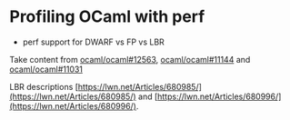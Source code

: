 # Profiling OCaml with perf

 * perf support for DWARF vs FP vs LBR

Take content from [ocaml/ocaml#12563](https://github.com/ocaml/ocaml/issues/12563),
[ocaml/ocaml#11144](https://github.com/ocaml/ocaml/pull/11144)
and [ocaml/ocaml#11031](https://github.com/ocaml/ocaml/pull/11031)

LBR descriptions [https://lwn.net/Articles/680985/](https://lwn.net/Articles/680985/)
and [https://lwn.net/Articles/680996/](https://lwn.net/Articles/680996/).